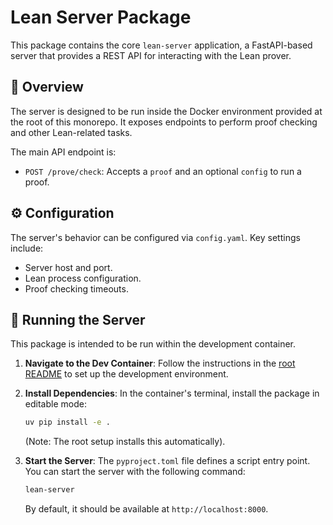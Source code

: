 # Lean Server Package

This package contains the core `lean-server` application, a FastAPI-based server that provides a REST API for interacting with the Lean prover.

## 📖 Overview

The server is designed to be run inside the Docker environment provided at the root of this monorepo. It exposes endpoints to perform proof checking and other Lean-related tasks.

The main API endpoint is:

- `POST /prove/check`: Accepts a `proof` and an optional `config` to run a proof.

## ⚙️ Configuration

The server's behavior can be configured via `config.yaml`. Key settings include:

- Server host and port.
- Lean process configuration.
- Proof checking timeouts.

## 🚀 Running the Server

This package is intended to be run within the development container.

1.  **Navigate to the Dev Container**:
    Follow the instructions in the [root README](../../README.md) to set up the development environment.

2.  **Install Dependencies**:
    In the container's terminal, install the package in editable mode:

    ```bash
    uv pip install -e .
    ```

    (Note: The root setup installs this automatically).

3.  **Start the Server**:
    The `pyproject.toml` file defines a script entry point. You can start the server with the following command:
    ```bash
    lean-server
    ```
    By default, it should be available at `http://localhost:8000`.
